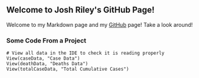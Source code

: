## Welcome to Josh Riley's GitHub Page!

Welcome to my Markdown page and my [GitHub](https://github.com/JoshRiley) page! Take a look around!

### Some Code From a Project
```
# View all data in the IDE to check it is reading properly
View(caseData, "Case Data")
View(deathData, "Deaths Data")
View(totalCaseData, "Total Cumulative Cases")
```